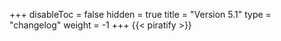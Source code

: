 +++
disableToc = false
hidden = true
title = "Version 5.1"
type = "changelog"
weight = -1
+++
{{< piratify >}}
